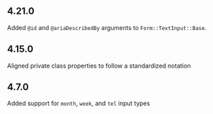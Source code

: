 ## 4.21.0

Added `@id` and `@ariaDescribedBy` arguments to `Form::TextInput::Base`.

## 4.15.0

Aligned private class properties to follow a standardized notation

## 4.7.0

Added support for `month`, `week`, and `tel` input types
